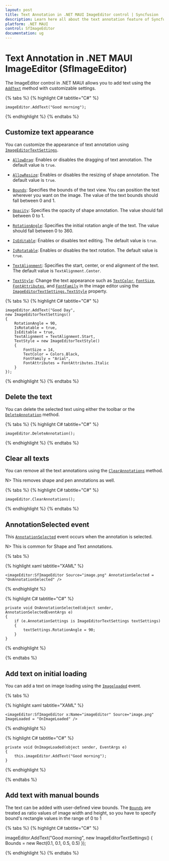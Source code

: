 ```yaml
---
layout: post
title: Text Annotation in .NET MAUI ImageEditor control | Syncfusion
description: Learn here all about the text annotation feature of Syncfusion .NET MAUI ImageEditor(SfImageEditor) control.
platform: .NET MAUI
control: SfImageEditor
documentation: ug
---
```


# Text Annotation in .NET MAUI ImageEditor (SfImageEditor)

The ImageEditor control in .NET MAUI allows you to add text using the [`AddText`](https://help.syncfusion.com/cr/maui/Syncfusion.Maui.ImageEditor.SfImageEditorhtml#Syncfusion_Maui_ImageEditor_SfImageEditor_AddText_System_String_Syncfusion_Maui_ImageEditor_ImageEditorTextSettings_) method with customizable settings.

{% tabs %}
{% highlight C# tabtitle="C#" %}

    imageEditor.AddText("Good morning");

{% endhighlight %}
{% endtabs %}

## Customize text appearance

You can customize the appearance of text annotation using [`ImageEditorTextSettings`](https://help.syncfusion.com/cr/maui/Syncfusion.Maui.ImageEditor.ImageEditorTextSettings.html#).

* [`AllowDrag`](https://help.syncfusion.com/cr/maui/Syncfusion.Maui.ImageEditor.ImageEditorAnnotationSettings.html#Syncfusion_Maui_ImageEditor_ImageEditorAnnotationSettings_AllowDrag): Enables or disables the dragging of text annotation. The default value is `true`.
* [`AllowResize`](https://help.syncfusion.com/cr/maui/Syncfusion.Maui.ImageEditor.ImageEditorAnnotationSettings.html#Syncfusion_Maui_ImageEditor_ImageEditorAnnotationSettings_AllowResize): Enables or disables the resizing of shape annotation. The default value is `true`.
* [`Bounds`](https://help.syncfusion.com/cr/maui/Syncfusion.Maui.ImageEditor.ImageEditorAnnotationSettings.html#Syncfusion_Maui_ImageEditor_ImageEditorAnnotationSettings_Bounds): Specifies the bounds of the text view. You can position the text wherever you want on the image. The value of the text bounds should fall between 0 and 1.
* [`Opacity`](https://help.syncfusion.com/cr/maui/Syncfusion.Maui.ImageEditor.ImageEditorAnnotationSettings.html#Syncfusion_Maui_ImageEditor_ImageEditorAnnotationSettings_Opacity): Specifies the opacity of shape annotation. The value should fall between 0 to 1.
* [`RotationAngle`](https://help.syncfusion.com/cr/maui/Syncfusion.Maui.ImageEditor.ImageEditorTextSettings.html#Syncfusion_Maui_ImageEditor_ImageEditorTextSettings_RotationAngle): Specifies the initial rotation angle of the text. The value should fall between 0 to 360.

* [`IsEditable`](https://help.syncfusion.com/cr/maui/Syncfusion.Maui.ImageEditor.ImageEditorTextSettings.html#Syncfusion_Maui_ImageEditor_ImageEditorTextSettings_IsEditable): Enables or disables text editing. The default value is `true`.
* [`IsRotatable`](https://help.syncfusion.com/cr/maui/Syncfusion.Maui.ImageEditor.ImageEditorTextSettings.html#Syncfusion_Maui_ImageEditor_ImageEditorTextSettings_IsRotatable): Enables or disables the text rotation. The default value is `true`.
* [`TextAlignment`](https://help.syncfusion.com/cr/maui/Syncfusion.Maui.ImageEditor.ImageEditorTextSettings.html#Syncfusion_Maui_ImageEditor_ImageEditorTextSettings_TextAlignment): Specifies the start, center, or end alignment of the text. The default value is `TextAlignment.Center`.
* [`TextStyle`](https://help.syncfusion.com/cr/maui/Syncfusion.Maui.ImageEditor.ImageEditorTextSettings.html#Syncfusion_Maui_ImageEditor_ImageEditorTextSettings_TextStyle): Change the text appearance such as [`TextColor`](https://help.syncfusion.com/cr/maui/Syncfusion.Maui.ImageEditor.ImageEditorTextStyle.html#Syncfusion_Maui_ImageEditor_ImageEditorTextStyle_TextColor), [`FontSize`](https://help.syncfusion.com/cr/maui/Syncfusion.Maui.ImageEditor.ImageEditorTextStyle.html#Syncfusion_Maui_ImageEditor_ImageEditorTextStyle_FontSize), [`FontAttributes`](https://help.syncfusion.com/cr/maui/Syncfusion.Maui.ImageEditor.ImageEditorTextStyle.html#Syncfusion_Maui_ImageEditor_ImageEditorTextStyle_FontAttributes), and [`FontFamily`](https://help.syncfusion.com/cr/maui/Syncfusion.Maui.ImageEditor.ImageEditorTextStyle.html#Syncfusion_Maui_ImageEditor_ImageEditorTextStyle_FontFamily) in the image editor using the [`ImageEditorTextSettings.TextStyle`](https://help.syncfusion.com/cr/maui/Syncfusion.Maui.ImageEditor.ImageEditorTextSettings.html#Syncfusion_Maui_ImageEditor_ImageEditorTextSettings_TextStyle) property.

{% tabs %}
{% highlight C# tabtitle="C#" %}

    imageEditor.AddText("Good Day",
    new ImageEditorTextSettings() 
    { 
        RotationAngle = 90, 
        IsRotatable = true, 
        IsEditable = true, 
        TextAlignment = TextAlignment.Start, 
        TextStyle = new ImageEditorTextStyle() 
        { 
            FontSize = 14,
            TextColor = Colors.Black, 
            FontFamily = "Arial", 
            FontAttributes = FontAttributes.Italic 
        } 
    }); 

{% endhighlight %}
{% endtabs %}

## Delete the text

You can delete the selected text using either the toolbar or the [`DeleteAnnotation`](https://help.syncfusion.com/cr/maui/Syncfusion.Maui.ImageEditor.SfImageEditor.html#Syncfusion_Maui_ImageEditor_SfImageEditor_DeleteAnnotation) method.

{% tabs %}
{% highlight C# tabtitle="C#" %}

    imageEditor.DeleteAnnotation();

{% endhighlight %}
{% endtabs %}

## Clear all texts

You can remove all the text annotations using the [`ClearAnnotations`](https://help.syncfusion.com/cr/maui/Syncfusion.Maui.ImageEditor.SfImageEditor.html#Syncfusion_Maui_ImageEditor_SfImageEditor_ClearAnnotations) method.

N> This removes shape and pen annotations as well.

{% tabs %}
{% highlight C# tabtitle="C#" %}

    imageEditor.ClearAnnotations();

{% endhighlight %}
{% endtabs %}

## AnnotationSelected event

This [`AnnotationSelected`](https://help.syncfusion.com/cr/maui/Syncfusion.Maui.ImageEditor.SfImageEditor.html#Syncfusion_Maui_ImageEditor_SfImageEditor_AnnotationSelected) event occurs when the annotation is selected.

N> This is common for Shape and Text annotations.

{% tabs %}

{% highlight xaml tabtitle="XAML" %}

    <imageEditor:SfImageEditor Source="image.png" AnnotationSelected = "OnAnnotationSelected" />

{% endhighlight %}

{% highlight C# tabtitle="C#" %}

    private void OnAnnotationSelected(object sender, AnnotationSelectedEventArgs e)
    {
        if (e.AnnotationSettings is ImageEditorTextSettings textSettings)
        {
            textSettings.RotationAngle = 90;
        }
    }

{% endhighlight %}

{% endtabs %}

## Add text on initial loading

You can add a text on image loading using the [`Imageloaded`](https://help.syncfusion.com/cr/maui/Syncfusion.Maui.ImageEditor.SfImageEditor.html#Syncfusion_Maui_ImageEditor_SfImageEditor_ImageLoaded) event.

{% tabs %}

{% highlight xaml tabtitle="XAML" %}

    <imageEditor:SfImageEditor x:Name="imageEditor" Source="image.png" ImageLoaded = "OnImageLoaded" />

{% endhighlight %}

{% highlight C# tabtitle="C#" %}

    private void OnImageLoaded(object sender, EventArgs e)
    {
        this.imageEditor.AddText("Good morning");
    }

{% endhighlight %}

{% endtabs %}

## Add text with manual bounds

The text can be added with user-defined view bounds. The [`Bounds`](https://help.syncfusion.com/cr/maui/Syncfusion.Maui.ImageEditor.ImageEditorAnnotationSettings.html#Syncfusion_Maui_ImageEditor_ImageEditorAnnotationSettings_Bounds) are treated as ratio values of image width and height, so you have to specify bound's rectangle values in the range of 0 to 1

{% tabs %}
{% highlight C# tabtitle="C#" %}

   imageEditor.AddText("Good morning", new ImageEditorTextSettings() { Bounds = new Rect(0.1, 0.1, 0.5, 0.5) });

{% endhighlight %}
{% endtabs %}

